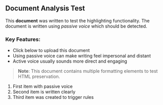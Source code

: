 ## Document Analysis Test

This **document** was written to test the highlighting functionality. The document is written using *passive voice* which should be detected. 

### Key Features:
- Click below to upload this document  
- Using passive voice can make writing feel impersonal and distant
- Active voice usually sounds more direct and engaging

> **Note**: This document contains multiple formatting elements to test HTML preservation.

1. First item with passive voice
2. Second item is written clearly
3. Third item was created to trigger rules
